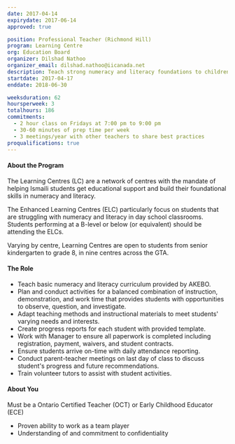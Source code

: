 ```yaml
---
date: 2017-04-14
expirydate: 2017-06-14
approved: true

position: Professional Teacher (Richmond Hill)
program: Learning Centre
org: Education Board
organizer: Dilshad Nathoo
organizer_email: dilshad.nathoo@iicanada.net
description: Teach strong numeracy and literacy foundations to children in the jamat
startdate: 2017-04-17
enddate: 2018-06-30

weeksduration: 62
hoursperweek: 3
totalhours: 186
commitments:
  - 2 hour class on Fridays at 7:00 pm to 9:00 pm
  - 30-60 minutes of prep time per week
  - 3 meetings/year with other teachers to share best practices
proqualifications: true
---
```


#### About the Program

The Learning Centres (LC) are a network of centres with the mandate of helping Ismaili students get educational support and build their foundational skills in numeracy and literacy.

The Enhanced Learning Centres (ELC) particularly focus on students that are struggling with numeracy and literacy in day school classrooms. Students performing at a B-level or below (or equivalent) should be attending the ELCs.

Varying by centre, Learning Centres are open to students from senior kindergarten to grade 8, in nine centres across the GTA.

#### The Role

- Teach basic numeracy and literacy curriculum provided by AKEBO.
- Plan and conduct activities for a balanced combination of instruction, demonstration, and work time that provides students with opportunities to observe, question, and investigate.
- Adapt teaching methods and instructional materials to meet students' varying needs and interests.
- Create progress reports for each student with provided template.
- Work with Manager to ensure all paperwork is completed including registration, payment, waivers, and student contracts.
- Ensure students arrive on-time with daily attendance reporting.
- Conduct parent-teacher meetings on last day of class to discuss student's progress and future recommendations.
- Train volunteer tutors to assist with student activities.

#### About You

Must be a Ontario Certified Teacher (OCT) or Early Childhood Educator (ECE)

- Proven ability to work as a team player
- Understanding of and commitment to confidentiality
